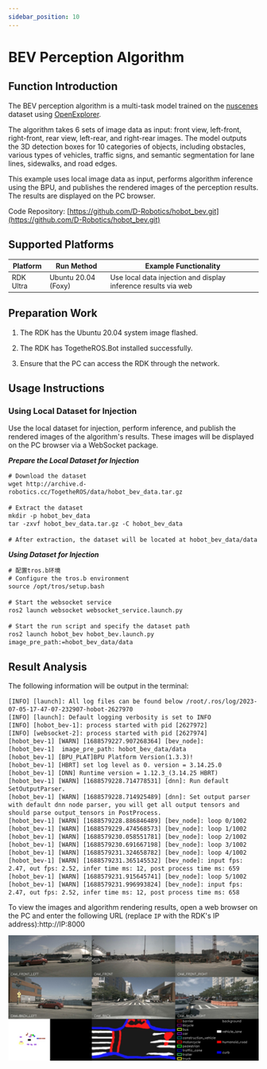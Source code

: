 ```yaml
---
sidebar_position: 10
---
```

# BEV Perception Algorithm

## Function Introduction

The BEV perception algorithm is a multi-task model trained on the [nuscenes](https://www.nuscenes.org/nuscenes) dataset using [OpenExplorer](https://developer.d-robotics.cc/api/v1/fileData/horizon_j5_open_explorer_cn_doc/hat/source/examples/bev.html).

The algorithm takes 6 sets of image data as input: front view, left-front, right-front, rear view, left-rear, and right-rear images. The model outputs the 3D detection boxes for 10 categories of objects, including obstacles, various types of vehicles, traffic signs, and semantic segmentation for lane lines, sidewalks, and road edges.

This example uses local image data as input, performs algorithm inference using the BPU, and publishes the rendered images of the perception results. The results are displayed on the PC browser.

Code Repository: [https://github.com/D-Robotics/hobot_bev.git](https://github.com/D-Robotics/hobot_bev.git)

## Supported Platforms

| Platform     | Run Method            | Example Functionality                              |
| ------------ | --------------------- | -------------------------------------------------- |
| RDK Ultra    | Ubuntu 20.04 (Foxy)    | Use local data injection and display inference results via web |

## Preparation Work

1. The RDK has the Ubuntu 20.04 system image flashed.

2. The RDK has TogetheROS.Bot installed successfully.

3. Ensure that the PC can access the RDK through the network.

## Usage Instructions

### Using Local Dataset for Injection

Use the local dataset for injection, perform inference, and publish the rendered images of the algorithm's results. These images will be displayed on the PC browser via a WebSocket package.

***Prepare the Local Dataset for Injection***


```shell
# Download the dataset
wget http://archive.d-robotics.cc/TogetheROS/data/hobot_bev_data.tar.gz

# Extract the dataset
mkdir -p hobot_bev_data
tar -zxvf hobot_bev_data.tar.gz -C hobot_bev_data

# After extraction, the dataset will be located at hobot_bev_data/data

```

***Using Dataset for Injection***



```shell
# 配置tros.b环境
# Configure the tros.b environment
source /opt/tros/setup.bash

# Start the websocket service
ros2 launch websocket websocket_service.launch.py

# Start the run script and specify the dataset path
ros2 launch hobot_bev hobot_bev.launch.py image_pre_path:=hobot_bev_data/data

```

## Result Analysis

The following information will be output in the terminal:



```text
[INFO] [launch]: All log files can be found below /root/.ros/log/2023-07-05-17-47-07-232907-hobot-2627970
[INFO] [launch]: Default logging verbosity is set to INFO
[INFO] [hobot_bev-1]: process started with pid [2627972]
[INFO] [websocket-2]: process started with pid [2627974]
[hobot_bev-1] [WARN] [1688579227.907268364] [bev_node]:
[hobot_bev-1]  image_pre_path: hobot_bev_data/data
[hobot_bev-1] [BPU_PLAT]BPU Platform Version(1.3.3)!
[hobot_bev-1] [HBRT] set log level as 0. version = 3.14.25.0
[hobot_bev-1] [DNN] Runtime version = 1.12.3_(3.14.25 HBRT)
[hobot_bev-1] [WARN] [1688579228.714778531] [dnn]: Run default SetOutputParser.
[hobot_bev-1] [WARN] [1688579228.714925489] [dnn]: Set output parser with default dnn node parser, you will get all output tensors and should parse output_tensors in PostProcess.
[hobot_bev-1] [WARN] [1688579228.886846489] [bev_node]: loop 0/1002
[hobot_bev-1] [WARN] [1688579229.474568573] [bev_node]: loop 1/1002
[hobot_bev-1] [WARN] [1688579230.058551781] [bev_node]: loop 2/1002
[hobot_bev-1] [WARN] [1688579230.691667198] [bev_node]: loop 3/1002
[hobot_bev-1] [WARN] [1688579231.324658782] [bev_node]: loop 4/1002
[hobot_bev-1] [WARN] [1688579231.365145532] [bev_node]: input fps: 2.47, out fps: 2.52, infer time ms: 12, post process time ms: 659
[hobot_bev-1] [WARN] [1688579231.915645741] [bev_node]: loop 5/1002
[hobot_bev-1] [WARN] [1688579231.996993824] [bev_node]: input fps: 2.47, out fps: 2.52, infer time ms: 12, post process time ms: 658
```

To view the images and algorithm rendering results, open a web browser on the PC and enter the following URL (replace `IP` with the RDK's IP address):http://IP:8000

![](/../static/img/05_Robot_development/03_boxs/function/image/box_adv/render_bev.jpeg)
